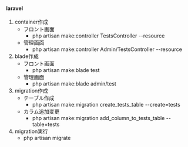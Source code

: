 #### laravel
1. container作成
    - フロント画面
      - php artisan make:controller TestsController --resource
    - 管理画面
      - php artisan make:controller Admin/TestsController --resource
1. blade作成
    - フロント画面
        - php artisan make:blade test
    - 管理画面
        - php artisan make:blade admin/test
1. migration作成
    - テーブル作成
      - php artisan make:migration create_tests_table --create=tests
    - カラム追加変更
      - php artisan make:migration add_column_to_tests_table --table=tests
1. migration実行
   - php artisan migrate
